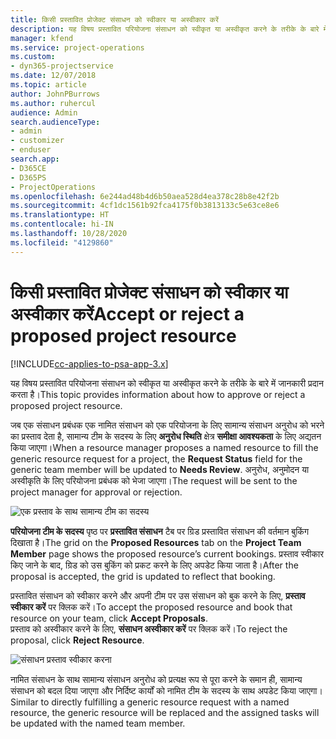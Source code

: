 ```yaml
---
title: किसी प्रस्तावित प्रोजेक्ट संसाधन को स्वीकार या अस्वीकार करें
description: यह विषय प्रस्तावित परियोजना संसाधन को स्वीकृत या अस्वीकृत करने के तरीके के बारे में जानकारी प्रदान करता है।
manager: kfend
ms.service: project-operations
ms.custom:
- dyn365-projectservice
ms.date: 12/07/2018
ms.topic: article
author: JohnPBurrows
ms.author: ruhercul
audience: Admin
search.audienceType:
- admin
- customizer
- enduser
search.app:
- D365CE
- D365PS
- ProjectOperations
ms.openlocfilehash: 6e244ad48b4d6b50aea528d4ea378c28b8e42f2b
ms.sourcegitcommit: 4cf1dc1561b92fca4175f0b3813133c5e63ce8e6
ms.translationtype: HT
ms.contentlocale: hi-IN
ms.lasthandoff: 10/28/2020
ms.locfileid: "4129860"
---
```

# <a name="accept-or-reject-a-proposed-project-resource"></a><span data-ttu-id="b4b0c-103">किसी प्रस्तावित प्रोजेक्ट संसाधन को स्वीकार या अस्वीकार करें</span><span class="sxs-lookup"><span data-stu-id="b4b0c-103">Accept or reject a proposed project resource</span></span>

[!INCLUDE[cc-applies-to-psa-app-3.x](../includes/cc-applies-to-psa-app-3x.md)]

<span data-ttu-id="b4b0c-104">यह विषय प्रस्तावित परियोजना संसाधन को स्वीकृत या अस्वीकृत करने के तरीके के बारे में जानकारी प्रदान करता है।</span><span class="sxs-lookup"><span data-stu-id="b4b0c-104">This topic provides information about how to approve or reject a proposed project resource.</span></span>

<span data-ttu-id="b4b0c-105">जब एक संसाधन प्रबंधक एक नामित संसाधन को एक परियोजना के लिए सामान्य संसाधन अनुरोध को भरने का प्रस्ताव देता है, सामान्य टीम के सदस्य के लिए **अनुरोध स्थिति** क्षेत्र **समीक्षा आवश्यकता** के लिए अद्यतन किया जाएगा।</span><span class="sxs-lookup"><span data-stu-id="b4b0c-105">When a resource manager proposes a named resource to fill the generic resource request for a project, the **Request Status** field for the generic team member will be updated to **Needs Review**.</span></span> <span data-ttu-id="b4b0c-106">अनुरोध, अनुमोदन या अस्वीकृति के लिए परियोजना प्रबंधक को भेजा जाएगा।</span><span class="sxs-lookup"><span data-stu-id="b4b0c-106">The request will be sent to the project manager for approval or rejection.</span></span>

![एक प्रस्ताव के साथ सामान्य टीम का सदस्य](media/RM-how-to-19.png)

<span data-ttu-id="b4b0c-108">**परियोजना टीम के सदस्य** पृष्ठ पर **प्रस्तावित संसाधन** टैब पर ग्रिड प्रस्तावित संसाधन की वर्तमान बुकिंग दिखाता है।</span><span class="sxs-lookup"><span data-stu-id="b4b0c-108">The grid on the **Proposed Resources** tab on the **Project Team Member** page shows the proposed resource’s current bookings.</span></span> <span data-ttu-id="b4b0c-109">प्रस्ताव स्वीकार किए जाने के बाद, ग्रिड को उस बुकिंग को प्रकट करने के लिए अपडेट किया जाता है।</span><span class="sxs-lookup"><span data-stu-id="b4b0c-109">After the proposal is accepted, the grid is updated to reflect that booking.</span></span> 

<span data-ttu-id="b4b0c-110">प्रस्तावित संसाधन को स्वीकार करने और अपनी टीम पर उस संसाधन को बुक करने के लिए, **प्रस्ताव स्वीकार करें** पर क्लिक करें।</span><span class="sxs-lookup"><span data-stu-id="b4b0c-110">To accept the proposed resource and book that resource on your team, click **Accept Proposals**.</span></span>  
<span data-ttu-id="b4b0c-111">प्रस्ताव को अस्वीकार करने के लिए, **संसाधन अस्वीकार करें** पर क्लिक करें।</span><span class="sxs-lookup"><span data-stu-id="b4b0c-111">To reject the proposal, click **Reject Resource**.</span></span>

![संसाधन प्रस्ताव स्वीकार करना](media/RM-how-to-20.png) 

<span data-ttu-id="b4b0c-113">नामित संसाधन के साथ सामान्य संसाधन अनुरोध को प्रत्यक्ष रूप से पूरा करने के समान ही, सामान्य संसाधन को बदल दिया जाएगा और निर्दिष्ट कार्यों को नामित टीम के सदस्य के साथ अपडेट किया जाएगा।</span><span class="sxs-lookup"><span data-stu-id="b4b0c-113">Similar to directly fulfilling a generic resource request with a named resource, the generic resource will be replaced and the assigned tasks will be updated with the named team member.</span></span>

